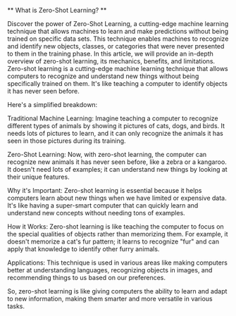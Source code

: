 ** What is Zero-Shot Learning? **

Discover the power of Zero-Shot Learning, a cutting-edge machine learning technique that allows machines to learn and make predictions without being trained on specific data sets.
This technique enables machines to recognize and identify new objects, classes, or categories that were never presented to them in the training phase. In this article, we will provide an in-depth overview of zero-shot learning, its mechanics, benefits, and limitations.
Zero-shot learning is a cutting-edge machine learning technique that allows computers to recognize and understand new things without being specifically trained on them. It's like teaching a computer to identify objects it has never seen before.

Here's a simplified breakdown:

Traditional Machine Learning: Imagine teaching a computer to recognize different types of animals by showing it pictures of cats, dogs, and birds. It needs lots of pictures to learn, and it can only recognize the animals it has seen in those pictures during its training.

Zero-Shot Learning: Now, with zero-shot learning, the computer can recognize new animals it has never seen before, like a zebra or a kangaroo. It doesn't need lots of examples; it can understand new things by looking at their unique features.

Why it's Important: Zero-shot learning is essential because it helps computers learn about new things when we have limited or expensive data. It's like having a super-smart computer that can quickly learn and understand new concepts without needing tons of examples.

How it Works: Zero-shot learning is like teaching the computer to focus on the special qualities of objects rather than memorizing them. For example, it doesn't memorize a cat's fur pattern; it learns to recognize "fur" and can apply that knowledge to identify other furry animals.

Applications: This technique is used in various areas like making computers better at understanding languages, recognizing objects in images, and recommending things to us based on our preferences.

So, zero-shot learning is like giving computers the ability to learn and adapt to new information, making them smarter and more versatile in various tasks.
